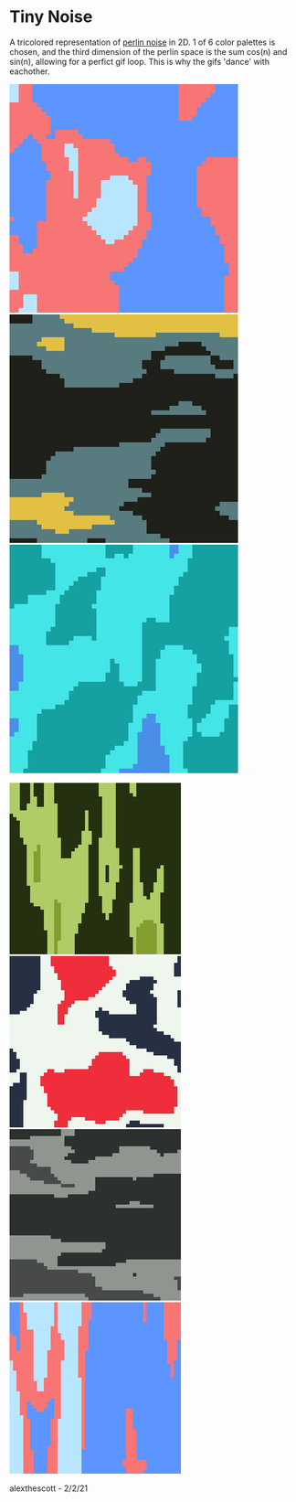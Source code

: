# Tiny Noise

A tricolored representation of [perlin noise](https://en.wikipedia.org/wiki/Perlin_noise) in 2D. 1 of 6 color palettes is chosen, and the third dimension of the perlin space is the sum cos(n) and sin(n), allowing for a perfict gif loop. This is why the gifs 'dance' with eachother.

<p float="left">
	<img width="400" src="./gifs/tiny_noise_gif_0.gif">
	<img width="400" src="./gifs/tiny_noise_gif_1.gif">
	<img width="400" src="./gifs/tiny_noise_gif_2.gif">
</p>
<p float="left">
	<img width="300" src="./stills/tiny_noise_0.png">
	<img width="300" src="./stills/tiny_noise_2.png">
	<img width="300" src="./stills/tiny_noise_1.png">
	<img width="300" src="./stills/tiny_noise_3.png">
</p> 

alexthescott - 2/2/21